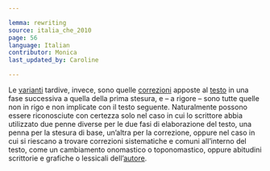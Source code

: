 ```yaml
---

lemma: rewriting
source: italia_che_2010
page: 56
language: Italian
contributor: Monica
last_updated_by: Caroline

---
```


Le [varianti](variant.html) tardive, invece, sono quelle [correzioni](correction.html) apposte al [testo](text.html) in una fase successiva a quella della prima stesura, e – a rigore – sono tutte quelle non in rigo e non implicate con il testo seguente. Naturalmente possono essere riconosciute con certezza solo nel caso in cui lo scrittore abbia utilizzato due penne diverse per le due fasi di elaborazione del testo, una penna per la stesura di base, un’altra per la correzione, oppure nel caso in cui si riescano a trovare correzioni sistematiche e comuni all’interno del testo, come un cambiamento onomastico o toponomastico, oppure abitudini scrittorie e grafiche o lessicali dell’[autore](author.html).
